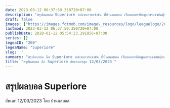 ```yaml
---
date: 2023-03-12 06:37:50.350720+07:00
description: "สรุปผลบอล Superiore หลังจบการแข่งขัน ที่บ้านผลบอล เว็บเผยแพร่ข้อมูลการแข่งขันฟุตบอลที่เชื่อถือได้ และ อัพเดทไวที่สุด"
draft: false
images: ["https://images.fotmob.com/image\_resources/logo/leaguelogo/260.png"]
lastmod: 2023-03-12 06:37:50.350720+07:00
publishDate: 2020-01-12 05:54:23.291856+07:00
series: []
legeaID: "260"
legeaName: "Superiore"
slug: ''
summary: "สรุปผลบอล ลีก Superiore หลังจบการแข่งขัน ที่บ้านผลบอล เว็บเผยแพร่ข้อมูลการแข่งขันฟุตบอลที่เชื่อถือได้ และ อัพเดทไวที่สุด"
title: "สรุปผลบอล ลีก Superiore อัพเดทล่าสุด 12/03/2023 "
---
```


# สรุปผลบอล Superiore
อัพเดท 12/03/2023 โดย บ้านผลบอล

